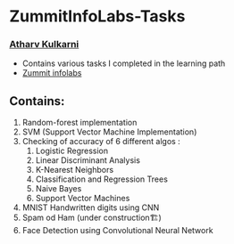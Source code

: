 # ZummitInfoLabs-Tasks

### [Atharv Kulkarni](https://atharv4git.github.io/webpage/)

* Contains various tasks I completed in the learning path
* [Zummit infolabs](https://zummitlabs.com/)

## Contains:
1. Random-forest implementation
2. SVM (Support Vector Machine Implementation)
3. Checking of accuracy of 6 different algos :
	1. Logistic Regression
	2. Linear Discriminant Analysis
	3. K-Nearest Neighbors
	4. Classification and Regression Trees
	5. Naive Bayes
	6. Support Vector Machines
4. MNIST Handwritten digits using CNN
5. Spam od Ham (under construction🏗️)
6. Face Detection using Convolutional Neural Network
